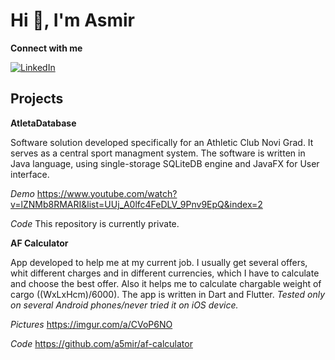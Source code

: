 # Hi 👋, I'm Asmir  

**Connect with me**
<div>
<a href="https://www.linkedin.com/in/asmirh/">
<img alt="LinkedIn" src="https://img.shields.io/badge/linkedin%20-%230077B5.svg?&style=for-the-badge&logo=linkedin&logoColor=white"/>
</a>
</div>

## Projects
**AtletaDatabase**

Software solution developed specifically for an Athletic Club Novi Grad. It serves as a central sport managment system.
The software is written in Java language, using single-storage SQLiteDB engine and JavaFX for User interface.

*Demo*
https://www.youtube.com/watch?v=lZNMb8RMARI&list=UUj_A0lfc4FeDLV_9Pnv9EpQ&index=2

*Code*
This repository is currently private.

**AF Calculator**

App developed to help me at my current job. I usually get several offers, whit different charges and in different currencies, which I have to calculate and choose the best offer. Also it helps me to calculate chargable weight of cargo ((WxLxHcm)/6000). 
The app is written in Dart and Flutter. 
_Tested only on several Android phones/never tried it on iOS device._

*Pictures*
https://imgur.com/a/CVoP6NO

*Code*
https://github.com/a5mir/af-calculator
